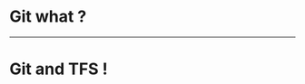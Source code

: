 # Git what ?
[logo]: https://git-scm.com/images/logos/2color-lightbg@2x.png


---

# Git and TFS !


